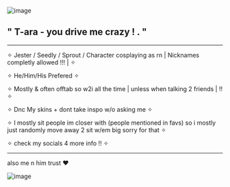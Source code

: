 ![image](https://github.com/user-attachments/assets/68ca9a63-1e2e-48bc-a840-942184cca536)


## "  T-ara - you drive me crazy !  . "
-----------------------------------------------------------------------------------------------------------------------------------------------------


✧ Jester / Seedly / Sprout / Character cosplaying as rn | Nicknames completly allowed !!! |  ✧   

✧ He/Him/His Prefered ✧

✧ Mostly & often offtab so w2i all the time  | unless when talking 2 friends | !! ✧

✧ Dnc My skins + dont take inspo w/o asking me ✧

✧ I mostly sit people im closer with (people mentioned in favs) so i mostly just randomly move away 2 sit w/em big sorry for that ✧ 

✧ check my socials 4 more info !! ✧



-----------------------------------------------------------------------------------------------------------------------------------------------------

also me n him trust ❤️

![image](https://github.com/user-attachments/assets/4b57c346-3f90-4166-a9ae-ade82c99eaec)
































